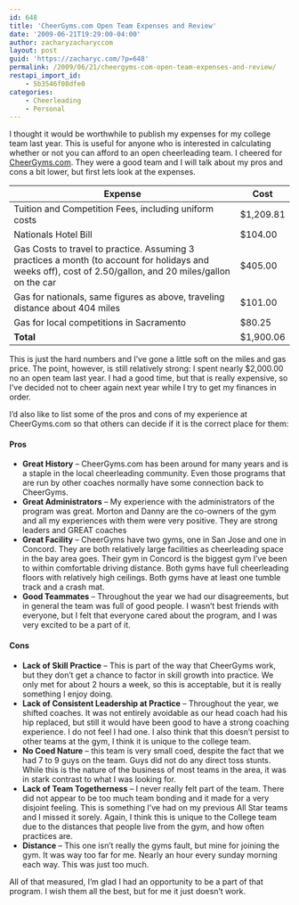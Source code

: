 ```yaml
---
id: 648
title: 'CheerGyms.com Open Team Expenses and Review'
date: '2009-06-21T19:29:00-04:00'
author: zacharyzacharyccom
layout: post
guid: 'https://zacharyc.com/?p=648'
permalink: /2009/06/21/cheergyms-com-open-team-expenses-and-review/
restapi_import_id:
    - 5b3546f08dfe0
categories:
    - Cheerleading
    - Personal
---
```


I thought it would be worthwhile to publish my expenses for my college team last year. This is useful for anyone who is interested in calculating whether or not you can afford to an open cheerleading team. I cheered for [CheerGyms.com](http://www.cheergyms.com). They were a good team and I will talk about my pros and cons a bit lower, but first lets look at the expenses.

| Expense | Cost |
|---|---|
| Tuition and Competition Fees, including uniform costs | $1,209.81 |
| Nationals Hotel Bill | $104.00 |
| Gas Costs to travel to practice. Assuming 3 practices a month (to account for holidays and weeks off), cost of 2.50/gallon, and 20 miles/gallon on the car | $405.00 |
| Gas for nationals, same figures as above, traveling distance about 404 miles | $101.00 |
| Gas for local competitions in Sacramento | $80.25 |
| **Total** | $1,900.06 |

This is just the hard numbers and I’ve gone a little soft on the miles and gas price. The point, however, is still relatively strong: I spent nearly $2,000.00 no an open team last year. I had a good time, but that is really expensive, so I’ve decided not to cheer again next year while I try to get my finances in order.

I’d also like to list some of the pros and cons of my experience at CheerGyms.com so that others can decide if it is the correct place for them:

#### Pros

- **Great History** – CheerGyms.com has been around for many years and is a staple in the local cheerleading community. Even those programs that are run by other coaches normally have some connection back to CheerGyms.
- **Great Administrators** – My experience with the administrators of the program was great. Morton and Danny are the co-owners of the gym and all my experiences with them were very positive. They are strong leaders and GREAT coaches
- **Great Facility** – CheerGyms have two gyms, one in San Jose and one in Concord. They are both relatively large facilities as cheerleading space in the bay area goes. Their gym in Concord is the biggest gym I’ve been to within comfortable driving distance. Both gyms have full cheerleading floors with relatively high ceilings. Both gyms have at least one tumble track and a crash mat.
- **Good Teammates** – Throughout the year we had our disagreements, but in general the team was full of good people. I wasn’t best friends with everyone, but I felt that everyone cared about the program, and I was very excited to be a part of it.

#### Cons

- **Lack of Skill Practice** – This is part of the way that CheerGyms work, but they don’t get a chance to factor in skill growth into practice. We only met for about 2 hours a week, so this is acceptable, but it is really something I enjoy doing.
- **Lack of Consistent Leadership at Practice** – Throughout the year, we shifted coaches. It was not entirely avoidable as our head coach had his hip replaced, but still it would have been good to have a strong coaching experience. I do not feel I had one. I also think that this doesn’t persist to other teams at the gym, I think it is unique to the college team.
- **No Coed Nature** – this team is very small coed, despite the fact that we had 7 to 9 guys on the team. Guys did not do any direct toss stunts. While this is the nature of the business of most teams in the area, it was in stark contrast to what I was looking for.
- **Lack of Team Togetherness** – I never really felt part of the team. There did not appear to be too much team bonding and it made for a very disjoint feeling. This is something I’ve had on my previous All Star teams and I missed it sorely. Again, I think this is unique to the College team due to the distances that people live from the gym, and how often practices are.
- **Distance** – This one isn’t really the gyms fault, but mine for joining the gym. It was way too far for me. Nearly an hour every sunday morning each way. This was just too much.

All of that measured, I’m glad I had an opportunity to be a part of that program. I wish them all the best, but for me it just doesn’t work.